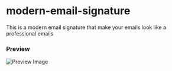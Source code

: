 # modern-email-signature
This is a modern email signature that make your emails look like a professional emails
### Preview
![Preview Image](https://github.com/Farroud/modern-email-signature/new/master/image/preview.png?raw=true)
